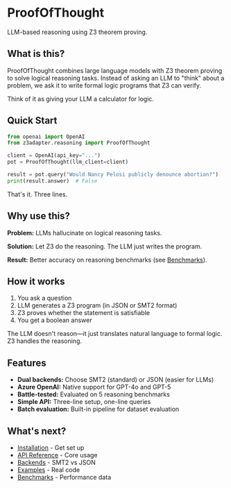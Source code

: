 # ProofOfThought

LLM-based reasoning using Z3 theorem proving.

## What is this?

ProofOfThought combines large language models with Z3 theorem proving to solve logical reasoning tasks. Instead of asking an LLM to "think" about a problem, we ask it to write formal logic programs that Z3 can verify.

Think of it as giving your LLM a calculator for logic.

## Quick Start

```python
from openai import OpenAI
from z3adapter.reasoning import ProofOfThought

client = OpenAI(api_key="...")
pot = ProofOfThought(llm_client=client)

result = pot.query("Would Nancy Pelosi publicly denounce abortion?")
print(result.answer)  # False
```

That's it. Three lines.

## Why use this?

**Problem:** LLMs hallucinate on logical reasoning tasks.

**Solution:** Let Z3 do the reasoning. The LLM just writes the program.

**Result:** Better accuracy on reasoning benchmarks (see [Benchmarks](benchmarks.md)).

## How it works

1. You ask a question
2. LLM generates a Z3 program (in JSON or SMT2 format)
3. Z3 proves whether the statement is satisfiable
4. You get a boolean answer

The LLM doesn't reason—it just translates natural language to formal logic. Z3 handles the reasoning.

## Features

- **Dual backends:** Choose SMT2 (standard) or JSON (easier for LLMs)
- **Azure OpenAI:** Native support for GPT-4o and GPT-5
- **Battle-tested:** Evaluated on 5 reasoning benchmarks
- **Simple API:** Three-line setup, one-line queries
- **Batch evaluation:** Built-in pipeline for dataset evaluation

## What's next?

- [Installation](installation.md) - Get set up
- [API Reference](api-reference.md) - Core usage
- [Backends](backends.md) - SMT2 vs JSON
- [Examples](examples.md) - Real code
- [Benchmarks](benchmarks.md) - Performance data
